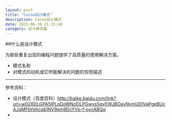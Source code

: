 ```yaml
---
layout: post
title: "Cocoa设计模式"
description: Cocoa设计模式
date: 2015-06-10 21:15:48
category: 设计模式篇
---
```


##什么是设计模式

为那些重复出现的编程问题提供了高质量的使用解决方案。

* 模式名称
* 对模式的动机或它所能解决的问题的剪短描述



------

参考资料：

* 设计模式（百度百科）<http://baike.baidu.com/link?url=w02XDLGPA5IPLpDoWNcElLPGwysSqyEWJBOayNymUDIVaPgeBUcAJqMFbYehcqb1NV9iph9DcYVp-f-oycABQq>
* 











